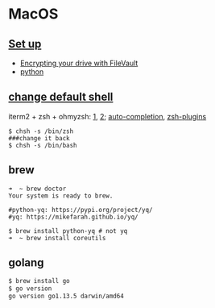 # MacOS

## [Set up](https://redhat.service-now.com/help?id=kb_article&sys_id=87e9f72bc91c860076770fb559cc8ad9)
* [Encrypting your drive with FileVault](https://redhat.service-now.com/help?id=kb_article&sysparm_article=KB0000970)
* [python](python.md#on-mac)

## [change default shell](https://www.howtogeek.com/444596/how-to-change-the-default-shell-to-bash-in-macos-catalina/)

iterm2 + zsh + ohmyzsh: [1](https://medium.com/ayuth/iterm2-zsh-oh-my-zsh-the-most-power-full-of-terminal-on-macos-bdb2823fb04c), [2](https://www.freecodecamp.org/news/how-to-configure-your-macos-terminal-with-zsh-like-a-pro-c0ab3f3c1156/);
[auto-completion](https://scriptingosx.com/2019/07/moving-to-zsh-part-5-completions/), [zsh-plugins](https://github.com/ohmyzsh/ohmyzsh/wiki/Plugins)



```
$ chsh -s /bin/zsh
###change it back
$ chsh -s /bin/bash

```

## brew

```
➜  ~ brew doctor
Your system is ready to brew.

#python-yq: https://pypi.org/project/yq/
#yq: https://mikefarah.github.io/yq/

$ brew install python-yq # not yq
➜  ~ brew install coreutils
```

## golang

```bash
$ brew install go
$ go version
go version go1.13.5 darwin/amd64
```
